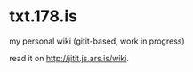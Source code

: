 txt.178.is
==========

my personal wiki (gitit-based, work in progress)

read it on <http://jitit.js.ars.is/wiki>.
